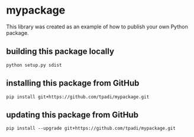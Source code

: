 # mypackage
This library was created as an example of how to publish your own Python package.

## building this package locally
`python setup.py sdist`

## installing this package from GitHub
`pip install git+https://github.com/tpadi/mypackage.git`

## updating this package from GitHub
`pip install --upgrade git+https://github.com/tpadi/mypackage.git`
